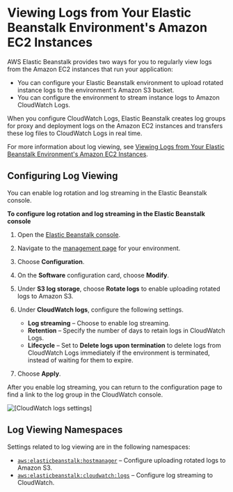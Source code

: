 # Viewing Logs from Your Elastic Beanstalk Environment's Amazon EC2 Instances<a name="environments-cfg-logging"></a>

AWS Elastic Beanstalk provides two ways for you to regularly view logs from the Amazon EC2 instances that run your application:
+ You can configure your Elastic Beanstalk environment to upload rotated instance logs to the environment's Amazon S3 bucket\.
+ You can configure the environment to stream instance logs to Amazon CloudWatch Logs\.

When you configure CloudWatch Logs, Elastic Beanstalk creates log groups for proxy and deployment logs on the Amazon EC2 instances and transfers these log files to CloudWatch Logs in real time\.

For more information about log viewing, see [Viewing Logs from Your Elastic Beanstalk Environment's Amazon EC2 Instances](using-features.logging.md)\.

## Configuring Log Viewing<a name="environments-cfg-logging-console"></a>

You can enable log rotation and log streaming in the Elastic Beanstalk console\.

**To configure log rotation and log streaming in the Elastic Beanstalk console**

1. Open the [Elastic Beanstalk console](https://console.aws.amazon.com/elasticbeanstalk)\.

1. Navigate to the [management page](environments-console.md) for your environment\.

1. Choose **Configuration**\.

1. On the **Software** configuration card, choose **Modify**\.

1. Under **S3 log storage**, choose **Rotate logs** to enable uploading rotated logs to Amazon S3\.

1. Under **CloudWatch logs**, configure the following settings\.
   + **Log streaming** – Choose to enable log streaming\.
   + **Retention** – Specify the number of days to retain logs in CloudWatch Logs\.
   + **Lifecycle** – Set to **Delete logs upon termination** to delete logs from CloudWatch Logs immediately if the environment is terminated, instead of waiting for them to expire\.

1. Choose **Apply**\.

After you enable log streaming, you can return to the configuration page to find a link to the log group in the CloudWatch console\.

![\[CloudWatch logs settings\]](http://docs.aws.amazon.com/elasticbeanstalk/latest/dg/images/log-streaming-screen.png)

## Log Viewing Namespaces<a name="environments-cfg-logging-namespaces"></a>

Settings related to log viewing are in the following namespaces:
+ [`aws:elasticbeanstalk:hostmanager`](command-options-general.md#command-options-general-elasticbeanstalkhostmanager) – Configure uploading rotated logs to Amazon S3\.
+ [`aws:elasticbeanstalk:cloudwatch:logs`](command-options-general.md#command-options-general-cloudwatchlogs) – Configure log streaming to CloudWatch\.